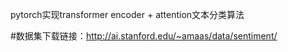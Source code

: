 pytorch实现transformer encoder + attention文本分类算法

#数据集下载链接：http://ai.stanford.edu/~amaas/data/sentiment/
